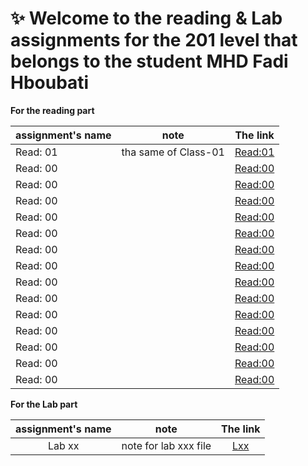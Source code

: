 # :sparkles: Welcome to the reading & Lab assignments for the 201 level that belongs to the student **MHD Fadi Hboubati**

**For the reading part**

| assignment's name | note                       | The link                                                   |
| ----------------- | -------------------------- | -----------------------------------------------------------|
| Read: 01          | tha same of Class-01       | [Read:01](https://fadihb.github.io/Level_201/class-01)     |
| Read: 00          |                            | [Read:00]()                                                |
| Read: 00          |                            | [Read:00]()                                                |
| Read: 00          |                            | [Read:00]()                                                |
| Read: 00          |                            | [Read:00]()                                                |
| Read: 00          |                            | [Read:00]()                                                |
| Read: 00          |                            | [Read:00]()                                                |
| Read: 00          |                            | [Read:00]()                                                |
| Read: 00          |                            | [Read:00]()                                                |
| Read: 00          |                            | [Read:00]()                                                |
| Read: 00          |                            | [Read:00]()                                                |
| Read: 00          |                            | [Read:00]()                                                |
| Read: 00          |                            | [Read:00]()                                                |
| Read: 00          |                            | [Read:00]()                                                |
| Read: 00          |                            | [Read:00]()                                                |


**For the Lab part**

| assignment's name | note                       | The link                     |
|     :---:         |  :---:                     |        :---:                 |
| Lab xx            | note for lab xxx file      | [Lxx](http://github.com)     |


